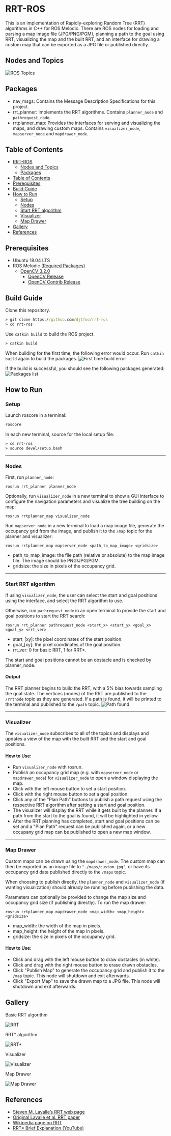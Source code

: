 # RRT-ROS
This is an implementation of Rapidly-exploring Random Tree (RRT) algorithms in C++ for ROS Melodic. There are ROS nodes for loading and parsing a map image file (JPG/PNG/PGM), planning a path to the goal using RRT, visualizing the map and the built RRT, and an interface for drawing a custom map that can be exported as a JPG file or published directly.

## Nodes and Topics
![ROS Topics](docs/topics.png)

## Packages
- nav_msgs: Contains the Message Description Specifications for this project.
- rrt_planner: Implements the RRT algorithms. Contains `planner_node` and `pathrequest_node`.
- rrtplanner_map: Provides the interfaces for serving and visualizing the maps, and drawing custom maps. Contains `visualizer_node`, `mapserver_node` and `mapdrawer_node`.

## Table of Contents
- [RRT-ROS](#rrt-ros)
  - [Nodes and Topics](#nodes-and-topics)
  - [Packages](#packages)
- [Table of Contents](#table-of-contents)
- [Prerequisites](#prerequisites)
- [Build Guide](#build-guide)
- [How to Run](#how-to-run)
  - [Setup](#setup)
  - [Nodes](#nodes)
  - [Start RRT algorithm](#start-rrt-algorithm)
  - [Visualizer](#visualizer)
  - [Map Drawer](#map-drawer)
- [Gallery](#gallery)
- [References](#references)

## Prerequisites
- Ubuntu 18.04 LTS
- ROS Melodic ([Required Packages](https://www.ros.org/reps/rep-0003.html#melodic-morenia-may-2018-may-2023))
  - [OpenCV 3.2.0](https://docs.opencv.org/master/d7/d9f/tutorial_linux_install.html)
    - [OpenCV Release](https://github.com/opencv/opencv/releases/tag/3.2.0)
    - [OpenCV Contrib Release](https://github.com/opencv/opencv_contrib/releases/tag/3.2.0)

## Build Guide
Clone this repository.
```cmd
> git clone https://github.com/djtfoo/rrt-ros
> cd rrt-ros
```

Use `catkin build` to build the ROS project.
```cmd
> catkin build
```
When building for the first time, the following error would occur. Run `catkin build` again to build the packages.
![First time build error](docs/build_error.png)

If the build is successful, you should see the following packages generated:
![Packages list](docs/packages.png)

## How to Run
### Setup
Launch roscore in a terminal:
```cmd
roscore
```

In each new terminal, source for the local setup file:
```cmd
> cd rrt-ros
> source devel/setup.bash
```

------------------

### Nodes

First, run `planner_node`:

```
rosrun rrt_planner planner_node
```

Optionally, run `visualizer_node` in a new terminal to show a GUI interface to configure the navigation parameters and visualize the tree building on the map:

```
rosrun rrtplanner_map visualizer_node
```

Run `mapserver_node` in a new terminal to load a map image file, generate the occupancy grid from the image, and publish it to the `/map` topic for the planner and visualizer:

```
rosrun rrtplanner_map mapserver_node <path_to_map_image> <gridsize>
```
- path_to_map_image: the file path (relative or absolute) to the map image file. The image should be PNG/JPG/PGM.
- gridsize: the size in pixels of the occupancy grid.

------------------

### Start RRT algorithm
If using `visualizer_node`, the user can select the start and goal positions using the interface, and select the RRT algorithm to use.

Otherwise, run `pathrequest_node` in an open terminal to provide the start and goal positions to start the RRT search:

```
rosrun rrt_planner pathrequest_node <start_x> <start_y> <goal_x> <goal_y> <rrt_ver>
```
- start_[xy]: the pixel coordinates of the start position.
- goal_[xy]: the pixel coordinates of the goal position.
- rrt_ver: 0 for basic RRT, 1 for RRT*.

The start and goal positions cannot be an obstacle and is checked by planner_node.

#### Output
The RRT planner begins to build the RRT, with a 5% bias towards sampling the goal state. The vertices (nodes) of the RRT are published to the `/rrtnode` topic as they are generated. If a path is found, it will be printed to the terminal and published to the `/path` topic.
![Path found](docs/pathfound.png)

------------------

### Visualizer
The `visualizer_node` subscribes to all of the topics and displays and updates a view of the map with the built RRT and the start and goal positions.

#### How to Use:
- Run `visualizer_node` with rosrun.
- Publish an occupancy grid map (e.g. with `mapserver_node` or `mapdrawer_node`) for `visualizer_node` to open a window displaying the map.
- Click with the left mouse button to set a start position.
- Click with the right mouse button to set a goal position.
- Click any of the "Plan Path" buttons to publish a path request using the respective RRT algorithm after setting a start and goal position.
- The visualizer will display the RRT while it gets built by the planner. If a path from the start to the goal is found, it will be highlighted in yellow.
- After the RRT planning has completed, start and goal positions can be set and a "Plan Path" request can be published again, or a new occupany grid map can be published to open a new map window.

------------------

### Map Drawer
Custom maps can be drawn using the `mapdrawer_node`. The custom map can then be exported as an image file to `"./maps/custom.jpg"`, or have its occupancy grid data published directly to the `/maps` topic.
  
When choosing to publish directly, the `planner_node` and `visualizer_node` (if wanting visualization) should already be running before publishing the data.
  
Parameters can optionally be provided to change the map size and occupancy grid size (if publishing directly). To run the map drawer:
```
rosrun rrtplanner_map mapdrawer_node <map_width> <map_height> <gridsize>
```
- map_width: the width of the map in pixels.
- map_height: the height of the map in pixels.
- gridsize: the size in pixels of the occupancy grid.

#### How to Use:
- Click and drag with the left mouse button to draw obstacles (in white).
- Click and drag with the right mouse button to erase drawn obstacles.
- Click "Publish Map" to generate the occupancy grid and publish it to the `/map` topic. This node will shutdown and exit afterwards.
- Click "Export Map" to save the drawn map to a JPG file. This node will shutdown and exit afterwards.

## Gallery
Basic RRT algorithm

![RRT](docs/rrt.gif)

RRT* algorithm

![RRT*](docs/rrtstar.gif)

Visualizer

![Visualizer](docs/visualizer.gif)

Map Drawer

![Map Drawer](docs/mapdrawer.gif)

## References
- [Steven M. Lavalle’s RRT web page](http://lavalle.pl/rrt/)
- [Original Lavalle et al. RRT paper](http://msl.cs.uiuc.edu/~lavalle/papers/LavKuf01.pdf)
- [Wikipedia page on RRT](https://en.wikipedia.org/wiki/Rapidly-exploring_random_tree)
- [RRT* Brief Explanation (YouTube)](https://www.youtube.com/watch?v=JM7kmWE8Gtc)

